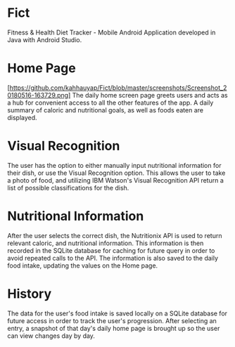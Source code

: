 # Fict
Fitness &amp; Health Diet Tracker - Mobile Android Application developed in Java with Android Studio.


# Home Page
[https://github.com/kahhauyap/Fict/blob/master/screenshots/Screenshot_20180516-163729.png]
The daily home screen page greets users and acts as a hub for convenient access to all the other features of the app. A daily summary of caloric and nutritional goals, as well as foods eaten are displayed.  

# Visual Recognition
The user has the option to either manually input nutritional information for their dish, or use the Visual Recognition option. This allows the user to take a photo of food, and utilizing IBM Watson's Visual Recognition API return a list of possible classifications for the dish.

# Nutritional Information
After the user selects the correct dish, the Nutritionix API is used to return relevant caloric, and nutritional information. This information is then recorded in the SQLite database for caching for future query in order to avoid repeated calls to the API. The information is also saved to the daily food intake, updating the values on the Home page.

# History
The data for the user's food intake is saved locally on a SQLite database for future access in order to track the user's progression. After selecting an entry, a snapshot of that day's daily home page is brought up so the user can view changes day by day.
